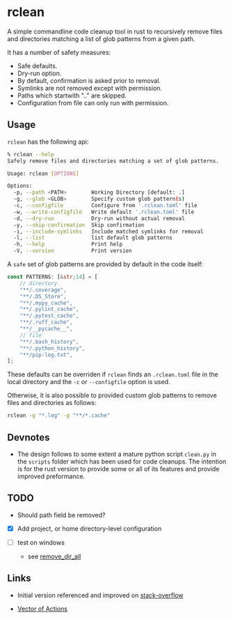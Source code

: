 # rclean

A simple commandline code cleanup tool in rust to recursively remove files and directories matching a list of glob patterns from a given path.

It has a number of safety measures:

- Safe defaults.
- Dry-run option.
- By default, confirmation is asked prior to removal.
- Symlinks are not removed except with permission.
- Paths which startwith ".." are skipped.
- Configuration from file can only run with permission.

## Usage

`rclean` has the following api:

```bash
% rclean --help
Safely remove files and directories matching a set of glob patterns.

Usage: rclean [OPTIONS]

Options:
  -p, --path <PATH>        Working Directory [default: .]
  -g, --glob <GLOB>        Specify custom glob pattern(s)
  -c, --configfile         Configure from '.rclean.toml' file
  -w, --write-configfile   Write default '.rclean.toml' file
  -d, --dry-run            Dry-run without actual removal
  -y, --skip-confirmation  Skip confirmation
  -i, --include-symlinks   Include matched symlinks for removal
  -l, --list               list default glob patterns
  -h, --help               Print help
  -V, --version            Print version
```

A `safe` set of glob patterns are provided by default in the code itself:

```rust
const PATTERNS: [&str;14] = [
    // directory
    "**/.coverage",
    "**/.DS_Store",
    "**/.mypy_cache",
    "**/.pylint_cache",
    "**/.pytest_cache",
    "**/.ruff_cache",
    "**/__pycache__",
    // file
    "**/.bash_history",
    "**/.python_history",
    "**/pip-log.txt",
];
```

These defaults can be overriden if `rclean` finds an `.rclean.toml` file in the local directory and the `-c` or `--configfile` option is used.

Otherwise, it is also possible to provided custom glob patterns to remove files and directories as follows:

```bash
rclean -g "*.log" -g "**/*.cache" 
```

## Devnotes

- The design follows to some extent a mature python script `clean.py` in the `scripts` folder which has been used for code cleanups. The intention is for the rust version to provide some or all of its features and provide improved preformance.

## TODO

- Should path field be removed?

- [x] Add project, or home directory-level configuration

- [ ] test on windows

  - see [remove_dir_all](https://crates.io/crates/remove_dir_all)

## Links

- Initial version referenced and improved on [stack-overflow](https://stackoverflow.com/questions/76797185/how-to-write-a-recursive-file-directory-code-cleanup-function-in-rust)

- [Vector of Actions](https://stackoverflow.com/questions/31736656/how-to-implement-a-vector-array-of-functions-in-rust-when-the-functions-co)
